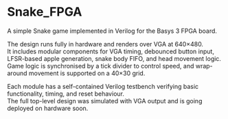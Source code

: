 # Snake_FPGA

A simple Snake game implemented in Verilog for the Basys 3 FPGA board.

The design runs fully in hardware and renders over VGA at 640×480.  
It includes modular components for VGA timing, debounced button input, LFSR-based apple generation, snake body FIFO, and head movement logic.  
Game logic is synchronised by a tick divider to control speed, and wrap-around movement is supported on a 40×30 grid.

Each module has a self-contained Verilog testbench verifying basic functionality, timing, and reset behaviour.  
The full top-level design was simulated with VGA output and is going deployed on hardware soon.